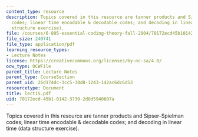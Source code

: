 ```yaml
---
content_type: resource
description: Topics covered in this resource are tanner products and Sipser-Spielman
  codes; linear time encodable & decodable codes; and decoding in linear time (data
  structure exercise).
file: /courses/6-895-essential-coding-theory-fall-2004/70172ecd45b1014237302d0d5940607a_lect15.pdf
file_size: 240741
file_type: application/pdf
learning_resource_types:
- Lecture Notes
license: https://creativecommons.org/licenses/by-nc-sa/4.0/
ocw_type: OCWFile
parent_title: Lecture Notes
parent_type: CourseSection
parent_uid: 26d174dc-3cc5-30d8-1243-142ac6dc6d53
resourcetype: Document
title: lect15.pdf
uid: 70172ecd-45b1-0142-3730-2d0d5940607a
---
```

Topics covered in this resource are tanner products and Sipser-Spielman codes; linear time encodable & decodable codes; and decoding in linear time (data structure exercise).